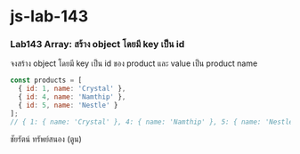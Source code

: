 # js-lab-143
### Lab143 Array: สร้าง object โดยมี key เป็น id
จงสร้าง object โดยมี key เป็น id ของ product และ value เป็น product name

```JavaScript
const products = [
  { id: 1, name: 'Crystal' },
  { id: 4, name: 'Namthip' },
  { id: 5, name: 'Nestle' }
];
// { 1: { name: 'Crystal' }, 4: { name: 'Namthip' }, 5: { name: 'Nestle' } };
```
ชัยรัตน์ ทรัพย์สนอง (ตูน)
